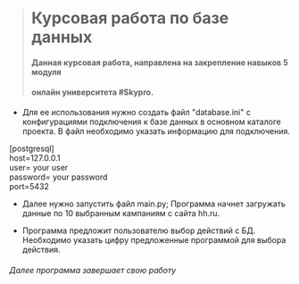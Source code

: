 > # Курсовая работа по базе данных
>
> #### Данная курсовая работа, направлена на закрепление навыков 5 модуля
>
> #### онлайн  университета #Skypro.

- Для ее использования нужно создать файл "database.ini" с конфигурациями
  подключения к базе данных в основном каталоге проекта.
  В файл необходимо указать информацию для подключения.

[postgresql]\
host=127.0.0.1\
user= your user\
password= your password\
port=5432


- Далее нужно запустить файл main.py;
Программа начнет загружать данные по 10 выбранным кампаниям с сайта hh.ru.

- Программа предложит пользователю выбор действий с БД. Необходимо указать 
цифру предложенные программой для выбора действия.

###### Далее программа завершает свою работу